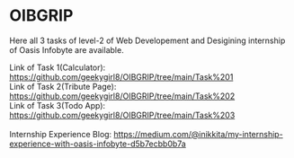 # OIBGRIP
Here all 3 tasks of level-2 of Web Developement and Desigining internship of Oasis Infobyte are available.

Link of Task 1(Calculator): https://github.com/geekygirl8/OIBGRIP/tree/main/Task%201
<br>
Link of Task 2(Tribute Page): https://github.com/geekygirl8/OIBGRIP/tree/main/Task%202
<br>
Link of Task 3(Todo App): https://github.com/geekygirl8/OIBGRIP/tree/main/Task%203
<br>
<br>
Internship Experience Blog: https://medium.com/@inikkita/my-internship-experience-with-oasis-infobyte-d5b7ecbb0b7a
